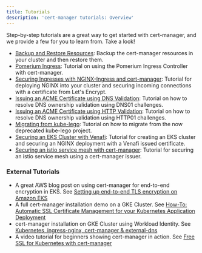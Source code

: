 ```yaml
---
title: Tutorials
description: 'cert-manager tutorials: Overview'
---
```


Step-by-step tutorials are a great way to get started with cert-manager, and we provide a few
for you to learn from. Take a look!

- [Backup and Restore Resources](./backup.md): Backup the cert-manager resources
  in your cluster and then restore them.
- [Pomerium Ingress](./acme/pomerium-ingress.md): Tutorial on using the Pomerium Ingress Controller with cert-manager.
- [Securing Ingresses with NGINX-Ingress and cert-manager](./acme/nginx-ingress.md): Tutorial for deploying NGINX into your
  cluster and securing incoming connections with a certificate from Let's Encrypt.
- [Issuing an ACME Certificate using DNS Validation](./acme/dns-validation.md):
  Tutorial on how to resolve DNS ownership validation using DNS01 challenges.
- [Issuing an ACME Certificate using HTTP Validation](./acme/http-validation.md):
  Tutorial on how to resolve DNS ownership validation using HTTP01 challenges.
- [Migrating from kube-lego](./acme/migrating-from-kube-lego.md): Tutorial on
  how to migrate from the now deprecated kube-lego project.
- [Securing an EKS Cluster with Venafi](./venafi/venafi.md): Tutorial for
  creating an EKS cluster and securing an NGINX deployment with a Venafi issued
  certificate.
- [Securing an istio service mesh with cert-manager](./istio-csr/istio-csr.md): Tutorial for
  securing an istio service mesh using a cert-manager issuer.


### External Tutorials

- A great AWS blog post on using cert-manager for end-to-end encryption in EKS. See [Setting up end-to-end TLS encryption on Amazon EKS](https://aws.amazon.com/blogs/containers/setting-up-end-to-end-tls-encryption-on-amazon-eks-with-the-new-aws-load-balancer-controller/)
- A full cert-manager installation demo on a GKE Cluster. See [How-To: Automatic SSL Certificate Management for your Kubernetes Application Deployment](https://medium.com/contino-engineering/how-to-automatic-ssl-certificate-management-for-your-kubernetes-application-deployment-94b64dfc9114)
- cert-manager installation on GKE Cluster using Workload Identity. See [Kubernetes, ingress-nginx, cert-manager & external-dns](https://blog.atomist.com/kubernetes-ingress-nginx-cert-manager-external-dns/)
- A video tutorial for beginners showing cert-manager in action. See [Free SSL for Kubernetes with cert-manager](https://www.youtube.com/watch?v=hoLUigg4V18)
